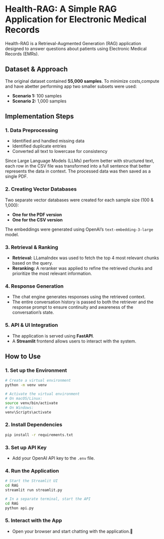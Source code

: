 
# Health-RAG: A Simple RAG Application for Electronic Medical Records

Health-RAG is a Retrieval-Augmented Generation (RAG) application designed to answer questions about patients using Electronic Medical Records (EMRs).

## Dataset & Approach

The original dataset contained **55,000 samples**. To minimize costs,compute and have abetter performing app two smaller subsets were used:
- **Scenario 1:** 100 samples
- **Scenario 2:** 1,000 samples

## Implementation Steps

### 1. Data Preprocessing
- Identified and handled missing data
- Identified duplicate entries
- Converted all text to lowercase for consistency

Since Large Language Models (LLMs) perform better with structured text, each row in the CSV file was transformed into a full sentence that better represents the data in context. The processed data was then saved as a single PDF.

### 2. Creating Vector Databases
Two separate vector databases were created for each sample size (100 & 1,000):
- **One for the PDF version**
- **One for the CSV version**

The embeddings were generated using OpenAI’s `text-embedding-3-large` model.

### 3. Retrieval & Ranking
- **Retrieval:** LLamaIndex was used to fetch the top 4 most relevant chunks based on the query.
- **Reranking:** A reranker was applied to refine the retrieved chunks and prioritize the most relevant information.

### 4. Response Generation
- The chat engine generates responses using the retrieved context.
- The entire conversation history is passed to both the retriever and the response prompt to ensure continuity and awareness of the conversation’s state.

### 5. API & UI Integration
- The application is served using **FastAPI**.
- A **Streamlit** frontend allows users to interact with the system.

## How to Use

### 1. Set up the Environment
```bash
# Create a virtual environment
python -m venv venv

# Activate the virtual environment
# On macOS/Linux:
source venv/bin/activate
# On Windows:
venv\Scripts\activate
```

### 2. Install Dependencies
```bash
pip install -r requirements.txt
```

### 3. Set up API Key
- Add your OpenAI API key to the `.env` file.

### 4. Run the Application



```bash
# Start the Streamlit UI
cd RAG
streamlit run streamlit.py
```
```bash
# In a separate terminal, start the API
cd RAG
python api.py
``` 

### 5. Interact with the App
- Open your browser and start chatting with the application.🚀




